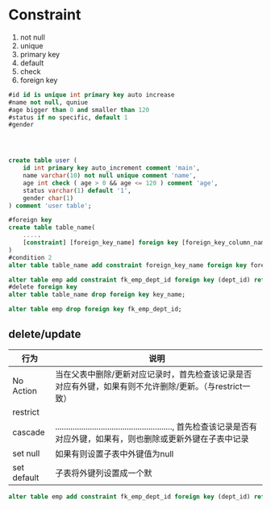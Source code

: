 # Constraint

1. not null
2. unique
3. primary key
4. default
5. check
6. foreign key

```sql
#id id is unique int primary key auto increase 
#name not null, quniue
#age bigger than 0 and smaller than 120
#status if no specific, default 1
#gender




create table user (
    id int primary key auto_increment comment 'main',
    name varchar(10) not null unique comment 'name',
    age int check ( age > 0 && age <= 120 ) comment 'age',
    status varchar(1) default '1',
    gender char(1)
) comment 'user table';

#foreign key
create table table_name(
	.....
    [constraint] [foreign_key_name] foreign key [foreign_key_column_name] main_table_name
)
#condition 2
alter table table_name add constraint foreign_key_name foreign key foreign_key_column_name references main_table;

alter table emp add constraint fk_emp_dept_id foreign key (dept_id) references dept(id);
#delete foreign key
alter table table_name drop foreign key key_name;

alter table emp drop foreign key fk_emp_dept_id;


```

## delete/update

| 行为        | 说明                                                         |
| ----------- | ------------------------------------------------------------ |
| No Action   | 当在父表中删除/更新对应记录时，首先检查该记录是否对应有外键，如果有则不允许删除/更新。（与restrict一致） |
| restrict    |                                                              |
| cascade     | ......................................................, 首先检查该记录是否有对应外键，如果有，则也删除或更新外键在子表中记录 |
| set null    | 如果有则设置子表中外键值为null                               |
| set default | 子表将外键列设置成一个默                                     |

```sql
alter table emp add constraint fk_emp_dept_id foreign key (dept_id) references dept(id) on update cascade on delete cascade;

```

